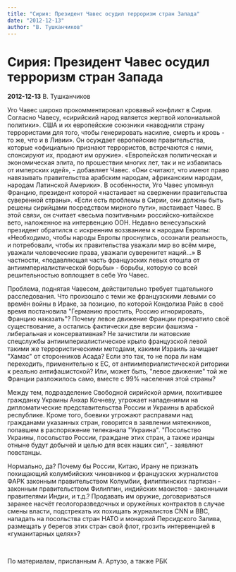 ```yaml
---
title: "Сирия: Президент Чавес осудил терроризм стран Запада"
date: "2012-12-13"
author: "В. Тушканчиков"
---
```


# Сирия: Президент Чавес осудил терроризм стран Запада

**2012-12-13** В. Тушканчиков

Уго Чавес широко прокомментировал кровавый конфликт в Сирии. Согласно Чавесу, «сирийский народ является жертвой колониальной политики». США и их европейские союзники «наводнили страну террористами для того, чтобы генерировать насилие, смерть и кровь - то же, что и в Ливии». Он осуждает европейские правительства, которые «официально признают террористов, встречаются с ними, спонсируют их, продают им оружие». «Европейская политическая и экономическая элита, по прошествии многих лет, так и не избавилась от имперских идей», - добавляет Чавес. «Они считают, что имеют право навязывать правительства арабским народам, африканским народам, народам Латинской Америки». В особенности, Уго Чавес упомянул Францию, президент которой «настаивает на свержении правительства суверенной страны». «Если есть проблемы в Сирии, они должны быть решены сирийцами посредством мирного пути», настаивает Чавес. В этой связи, он считает «весьма позитивным» российско-китайское вето, наложенное на интервенцию ООН. Недавно венесуэльский президент обратился с искренним воззванием к народам Европы: «Необходимо, чтобы народы Европы проснулись, осознали реальность, и потребовали, чтобы их правительства уважали мир во всём мире, уважали человеческие права, уважали суверенитет наций...» В частности, «подавляющая часть французских левых отошла от антиимпериалистической борьбы» - борьбы, которую со всей решительностью воплощает в себе Уго Чавес.

Проблема, поднятая Чавесом, действительно требует тщательного расследования. Что произошло с теми же французскими левыми со времён войны в Ираке, за позицию, по которой Кондолиза Райс в своё время постановила "Германию простить, Россию игнорировать, Францию наказать"? Почему левое движение Франции прекратило своё существование, а остались фактически две версии фашизма - либеральная и консервативная? Не зачистили ли натовские спецслужбы антиимпериалистическое крыло французской левой такими же террористическими методами, какими Израиль зачищает "Хамас" от сторонников Асада? Если это так, то не пора ли нам переходить, применительно к ЕС, от антиимпериалистической риторики к реально антифашистской? Или, может быть, "левое движение" той же Франции разложилось само, вместе с 99% населения этой страны?

Между тем, подразделение Свободной сирийской армии, похитившее гражданку Украины Анхар Кочневу, угрожает нападениями на дипломатические представительства России и Украины в арабской республике. Кроме того, боевики угрожают расправами над гражданами указанных стран, говорится в заявлении мятежников, попавшем в распоряжение телеканала "Украина". "Посольство Украины, посольство России, граждане этих стран, а также иранцы отныне будут добычей и целью для всех наших сил", - заявляют повстанцы.

Нормально, да? Почему бы России, Китаю, Ирану не признать похищающий колумбийских чиновников и французских журналистов ФАРК законным правительством Колумбии, филиппинских партизан - законным правительством Филиппин, индийских маоистов - законными правителями Индии, и т.д.? Продавать им оружие, договариваться заранее насчёт геологоразведочных и оружейных контрактов в случае смены власти, подстрекать их похищать журналистов СNN и BBC, нападать на посольства стран НАТО и монархий Персидского Залива, размещать у берегов этих стран свой флот, грозить интервенцией в «гуманитарных целях»?

 

По материалам, присланным А. Артузо, а также РБК